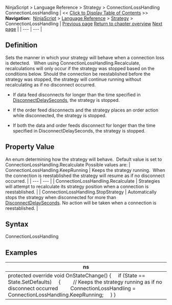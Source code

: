 ﻿
NinjaScript \> Language Reference \> Strategy \> ConnectionLossHandling
ConnectionLossHandling
| \<\< [Click to Display Table of Contents](connectionlosshandling.md) \>\> **Navigation:**     [NinjaScript](ninjascript.md) \> [Language Reference](language_reference_wip.md) \> [Strategy](strategy.md) \> ConnectionLossHandling | [Previous page](closestrategy.md) [Return to chapter overview](strategy.md) [Next page](daystoload.md) |
| --- | --- |
## Definition
Sets the manner in which your strategy will behave when a connection loss is detected.
 
When using ConnectionLossHandling.Recalculate, recalculations will only occur if the strategy was stopped based on the conditions below. Should the connection be reestablished before the strategy was stopped, the strategy will continue running without recalculating as if no disconnect occurred.
- If data feed disconnects for longer than the time specified in [DisconnectDelaySeconds](disconnectdelayseconds.md), the strategy is stopped.

- If the order feed disconnects and the strategy places an order action while disconnected, the strategy is stopped.

- If both the data and order feeds disconnect for longer than the time specified in DisconnectDelaySeconds, the strategy is stopped.

## Property Value
An enum determining how the strategy will behave.  Default value is set to ConnectionLossHandling.Recalculate Possible values are:
| ConnectionLossHandling.KeepRunning | Keeps the strategy running.  When the connection is reestablished the strategy will resume as if no disconnect occurred. |
| --- | --- |
| ConnectionLossHandling.Recalculate | Strategies will attempt to recalculate its strategy position when a connection is reestablished. |
| ConnectionLossHandling.StopStrategy | Automatically stops the strategy when disconnected for more than [DisconnectDelaySeconds](disconnectdelayseconds.md). No action will be taken when a connection is reestablished. |

## Syntax
ConnectionLossHandling
 
## 
## Examples
| ns |
| --- |
| protected override void OnStateChange()  {      if (State \=\= State.SetDefaults)      {          // Keeps the strategy running as if no disconnect occurred          ConnectionLossHandling \= ConnectionLossHandling.KeepRunning;      } } |

